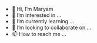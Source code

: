 - 👋 Hi, I’m Maryam
- 👀 I’m interested in ...
- 🌱 I’m currently learning ...
- 💞️ I’m looking to collaborate on ...
- 📫 How to reach me ...

<!---
marydni/marydni is a ✨ special ✨ repository because its `README.md` (this file) appears on your GitHub profile.
You can click the Preview link to take a look at your changes.
--->
